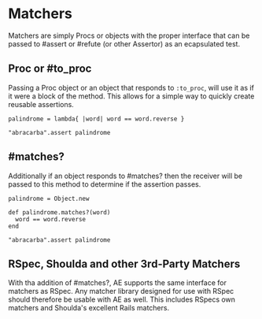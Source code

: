 # Matchers

Matchers are simply Procs or objects with the proper interface that can be
passed to #assert or #refute (or other Assertor) as an ecapsulated test.

## Proc or #to_proc

Passing a Proc object or an object that responds to `:to_proc`, will use it
as if it were a block of the method. This allows for a simple way to quickly
create reusable assertions.

    palindrome = lambda{ |word| word == word.reverse }

    "abracarba".assert palindrome

## #matches?

Additionally if an object responds to #matches? then the receiver
will be passed to this method to determine if the assertion passes.

    palindrome = Object.new

    def palindrome.matches?(word)
      word == word.reverse
    end

    "abracarba".assert palindrome

## RSpec, Shoulda and other 3rd-Party Matchers 

With tha addition of #matches?, AE supports the same interface for matchers
as RSpec. Any matcher library designed for use with RSpec should therefore
be usable with AE as well. This includes RSpecs own matchers and Shoulda's
excellent Rails matchers.
